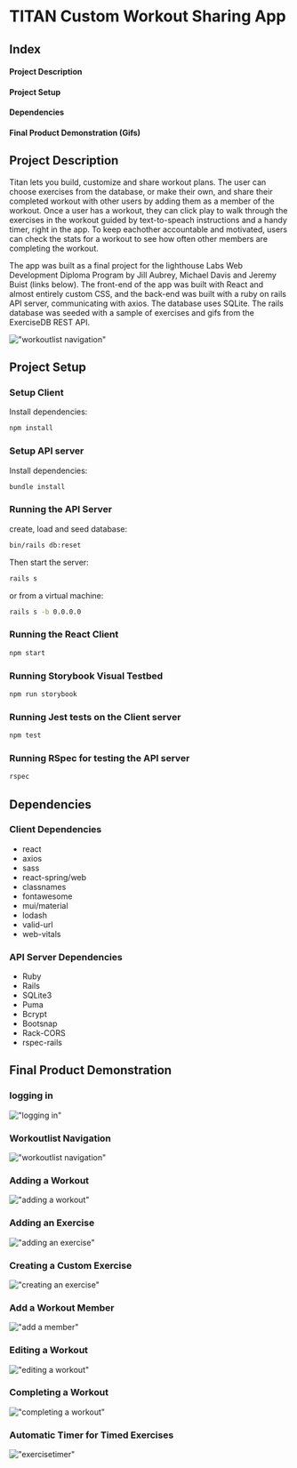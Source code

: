 # TITAN Custom Workout Sharing App

## Index

#### Project Description
#### Project Setup
#### Dependencies
#### Final Product Demonstration (Gifs)

## Project Description

Titan lets you build, customize and share workout plans. The user can choose exercises from the database, or make their own, and share their completed workout with other users by adding them as a member of the workout. Once a user has a workout, they can click play to walk through the exercises in the workout guided by text-to-speach instructions and a handy timer, right in the app. To keep eachother accountable and motivated, users can check the stats for a workout to see how often other members are completing the workout.

The app was built as a final project for the lighthouse Labs Web Development Diploma Program by Jill Aubrey, Michael Davis and Jeremy Buist (links below). The front-end of the app was built with React and almost entirely custom CSS, and the back-end was built with a ruby on rails API server, communicating with axios. The database uses SQLite. The rails database was seeded with a sample of exercises and gifs from the ExerciseDB REST API.

!["workoutlist navigation"](./images/workoutlist.gif?raw=true "workoutlist navigation")

## Project Setup

### Setup Client

Install dependencies:
```sh
npm install
```

### Setup API server

Install dependencies:
```sh
bundle install
```

### Running the API Server

create, load and seed database:
```sh
bin/rails db:reset
```
Then start the server:
```sh
rails s 
```
or from a virtual machine:
```sh
rails s -b 0.0.0.0
```


### Running the React Client

```sh
npm start
```

### Running Storybook Visual Testbed

```sh
npm run storybook
```

### Running Jest tests on the Client server

```sh
npm test
```

### Running RSpec for testing the API server

```sh
rspec
```

## Dependencies

### Client Dependencies
- react
- axios
- sass
- react-spring/web
- classnames
- fontawesome
- mui/material
- lodash
- valid-url
- web-vitals

### API Server Dependencies
- Ruby
- Rails
- SQLite3
- Puma
- Bcrypt
- Bootsnap
- Rack-CORS
- rspec-rails

## Final Product Demonstration

### logging in

!["logging in"](./images/loggingin.gif?raw=true "logging in")

### Workoutlist Navigation

!["workoutlist navigation"](./images/workoutlist.gif?raw=true "workoutlist navigation")

### Adding a Workout

!["adding a workout"](./images/addworkout.gif?raw=true "adding a workout")

### Adding an Exercise

!["adding an exercise"](./images/addexercise.gif?raw=true "adding an exercise")

### Creating a Custom Exercise

!["creating an exercise"](./images/createexercise.gif?raw=true "creating an exercise")

### Add a Workout Member

!["add a member"](./images/addmember.gif?raw=true "add a member")

### Editing a Workout

!["editing a workout"](./images/editworkout.gif?raw=true "editing a workout")

### Completing a Workout

!["completing a workout"](./images/completeworkout.gif?raw=true "completing a workout")

### Automatic Timer for Timed Exercises

!["exercisetimer"](./images/timer.gif?raw=true "exercisetimer")